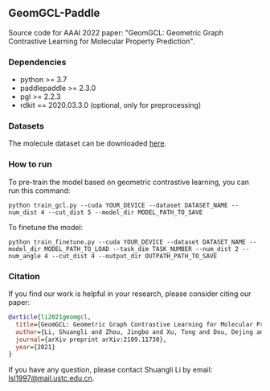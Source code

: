 ## GeomGCL-Paddle
Source code for AAAI 2022 paper: "GeomGCL: Geometric Graph Contrastive Learning for Molecular Property Prediction".


### Dependencies
- python >= 3.7
- paddlepaddle >= 2.3.0
- pgl >= 2.2.3
- rdkit == 2020.03.3.0 (optional, only for preprocessing)

### Datasets
The molecule dataset can be downloaded [here](https://moleculenet.org/datasets-1).

### How to run
To pre-train the model based on geometric contrastive learning, you can run this command:
```
python train_gcl.py --cuda YOUR_DEVICE --dataset DATASET_NAME --num_dist 4 --cut_dist 5 --model_dir MODEL_PATH_TO_SAVE
```
To finetune the model:
```
python train_finetune.py --cuda YOUR_DEVICE --dataset DATASET_NAME --model_dir MODEL_PATH_TO_LOAD --task_dim TASK_NUMBER --num_dist 2 --num_angle 4 --cut_dist 4 --output_dir OUTPATH_PATH_TO_SAVE
```

### Citation
If you find our work is helpful in your research, please consider citing our paper:
```bibtex
@article{li2021geomgcl,
  title={GeomGCL: Geometric Graph Contrastive Learning for Molecular Property Prediction},
  author={Li, Shuangli and Zhou, Jingbo and Xu, Tong and Dou, Dejing and Xiong, Hui},
  journal={arXiv preprint arXiv:2109.11730},
  year={2021}
}
```
If you have any question, please contact Shuangli Li by email: lsl1997@mail.ustc.edu.cn.